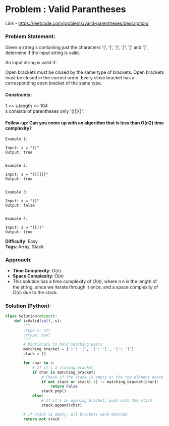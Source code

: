 # Problem : Valid Parantheses

Link - https://leetcode.com/problems/valid-parentheses/description/

### Problem Statement:

Given a string s containing just the characters '(', ')', '{', '}', '[' and ']', determine if the input string is valid.

An input string is valid if:

Open brackets must be closed by the same type of brackets.
Open brackets must be closed in the correct order.
Every close bracket has a corresponding open bracket of the same type.

#### Constraints:

1 <= s.length <= 104 \
s consists of parentheses only '()[]{}'.

#### Follow-up: Can you come up with an algorithm that is less than O(n2) time complexity?

```
Example 1:

Input: s = "()"
Output: true


Example 2:

Input: s = "()[]{}"
Output: true


Example 3:

Input: s = "(]"
Output: false


Example 4:

Input: s = "([])"
Output: true
```

**Difficulty**: Easy  
**Tags**: Array, Stack

### Approach:

- **Time Complexity**: O(n)
- **Space Complexity**: O(n)
- This solution has a time complexity of 𝑂(𝑛), where 𝑛 n is the length of the string, since we iterate through it once, and a space complexity of 𝑂(𝑛) due to the stack.


### Solution (Python):

```python
class Solution(object):
    def isValid(self, s):
        """
        :type s: str
        :rtype: bool
        """
        # Dictionary to hold matching pairs
        matching_bracket = {')': '(', ']': '[', '}': '{'}
        stack = []

        for char in s:
            # If it's a closing bracket
            if char in matching_bracket:
                # Check if the stack is empty or the top element doesn't match
                if not stack or stack[-1] != matching_bracket[char]:
                    return False
                stack.pop()
            else:
                # If it's an opening bracket, push onto the stack
                stack.append(char)

        # If stack is empty, all brackets were matched
        return not stack
```

